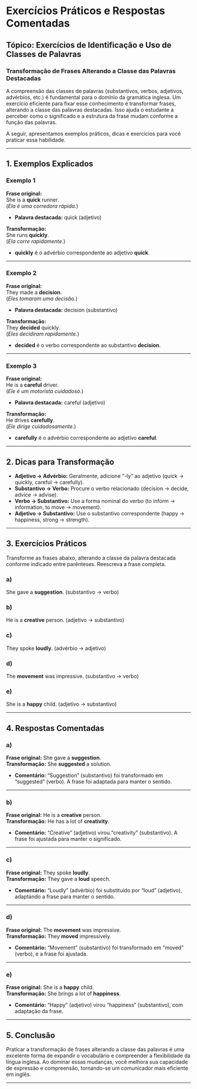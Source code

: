 
# Exercícios Práticos e Respostas Comentadas

## Tópico: Exercícios de Identificação e Uso de Classes de Palavras

### Transformação de Frases Alterando a Classe das Palavras Destacadas

A compreensão das classes de palavras (substantivos, verbos, adjetivos, advérbios, etc.) é fundamental para o domínio da gramática inglesa. Um exercício eficiente para fixar esse conhecimento é transformar frases, alterando a classe das palavras destacadas. Isso ajuda o estudante a perceber como o significado e a estrutura da frase mudam conforme a função das palavras.

A seguir, apresentamos exemplos práticos, dicas e exercícios para você praticar essa habilidade.

---

## 1. Exemplos Explicados

### Exemplo 1

**Frase original:**  
She is a **quick** runner.  
(*Ela é uma corredora rápida.*)

- **Palavra destacada:** quick (adjetivo)

**Transformação:**  
She runs **quickly**.  
(*Ela corre rapidamente.*)

- **quickly** é o advérbio correspondente ao adjetivo **quick**.

---

### Exemplo 2

**Frase original:**  
They made a **decision**.  
(*Eles tomaram uma decisão.*)

- **Palavra destacada:** decision (substantivo)

**Transformação:**  
They **decided** quickly.  
(*Eles decidiram rapidamente.*)

- **decided** é o verbo correspondente ao substantivo **decision**.

---

### Exemplo 3

**Frase original:**  
He is a **careful** driver.  
(*Ele é um motorista cuidadoso.*)

- **Palavra destacada:** careful (adjetivo)

**Transformação:**  
He drives **carefully**.  
(*Ele dirige cuidadosamente.*)

- **carefully** é o advérbio correspondente ao adjetivo **careful**.

---

## 2. Dicas para Transformação

- **Adjetivo → Advérbio:** Geralmente, adicione “-ly” ao adjetivo (quick → quickly, careful → carefully).
- **Substantivo → Verbo:** Procure o verbo relacionado (decision → decide, advice → advise).
- **Verbo → Substantivo:** Use a forma nominal do verbo (to inform → information, to move → movement).
- **Adjetivo → Substantivo:** Use o substantivo correspondente (happy → happiness, strong → strength).

---

## 3. Exercícios Práticos

Transforme as frases abaixo, alterando a classe da palavra destacada conforme indicado entre parênteses. Reescreva a frase completa.

### a)  
She gave a **suggestion**. (substantivo → verbo)

### b)  
He is a **creative** person. (adjetivo → substantivo)

### c)  
They spoke **loudly**. (advérbio → adjetivo)

### d)  
The **movement** was impressive. (substantivo → verbo)

### e)  
She is a **happy** child. (adjetivo → substantivo)

---

## 4. Respostas Comentadas

### a)  
**Frase original:** She gave a **suggestion**.  
**Transformação:** She **suggested** a solution.

- **Comentário:** “Suggestion” (substantivo) foi transformado em “suggested” (verbo). A frase foi adaptada para manter o sentido.

---

### b)  
**Frase original:** He is a **creative** person.  
**Transformação:** He has a lot of **creativity**.

- **Comentário:** “Creative” (adjetivo) virou “creativity” (substantivo). A frase foi ajustada para manter o significado.

---

### c)  
**Frase original:** They spoke **loudly**.  
**Transformação:** They gave a **loud** speech.

- **Comentário:** “Loudly” (advérbio) foi substituído por “loud” (adjetivo), adaptando a frase para manter o sentido.

---

### d)  
**Frase original:** The **movement** was impressive.  
**Transformação:** They **moved** impressively.

- **Comentário:** “Movement” (substantivo) foi transformado em “moved” (verbo), e a frase foi ajustada.

---

### e)  
**Frase original:** She is a **happy** child.  
**Transformação:** She brings a lot of **happiness**.

- **Comentário:** “Happy” (adjetivo) virou “happiness” (substantivo), com adaptação da frase.

---

## 5. Conclusão

Praticar a transformação de frases alterando a classe das palavras é uma excelente forma de expandir o vocabulário e compreender a flexibilidade da língua inglesa. Ao dominar essas mudanças, você melhora sua capacidade de expressão e compreensão, tornando-se um comunicador mais eficiente em inglês.

---
```